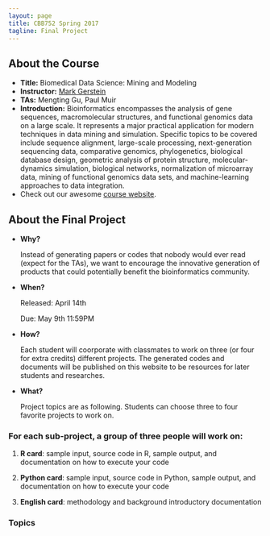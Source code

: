 ```yaml
---
layout: page
title: CBB752 Spring 2017
tagline: Final Project
---
```


About the Course
------------------
- **Title:** Biomedical Data Science: Mining and Modeling
- **Instructor:** [Mark Gerstein](<http://www.gersteinlab.org>)
- **TAs:** Mengting Gu, Paul Muir
- **Introduction:** Bioinformatics encompasses the analysis of gene sequences,
    macromolecular structures, and functional genomics data on a large scale. It
    represents a major practical application for modern techniques in data
    mining and simulation. Specific topics to be covered include sequence
    alignment, large-scale processing, next-generation sequencing data,
    comparative genomics, phylogenetics, biological database design, geometric
    analysis of protein structure, molecular-dynamics simulation, biological
    networks, normalization of microarray data, mining of functional genomics
    data sets, and machine-learning approaches to data integration.
- Check out our awesome [course website](<http://cbb752b17.gersteinlab.org>).

About the Final Project
-----------------------

- **Why?**

   Instead of generating papers or codes that nobody would ever read (expect for the TAs), we want to encourage the innovative generation of products that could potentially benefit the bioinformatics community.

- **When?**

    Released: April 14th

    Due: May 9th 11:59PM

- **How?**

    Each student will coorporate with classmates to work on three (or four for extra credits) different projects. The generated codes and documents will be published on this website to be resources for later students and researches.

- **What?**

    Project topics are as following. Students can choose three to four favorite projects to work on.
    
### For each sub-project, a group of three people will work on:

1.  **R card**: sample input, source code in R, sample output, and documentation on
    how to execute your code

2.  **Python card**: sample input, source code in Python, sample output, and
    documentation on how to execute your code

3.  **English card**: methodology and background introductory documentation

### Topics






    
